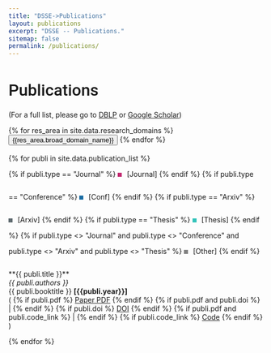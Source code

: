 ```yaml
---
title: "DSSE->Publications"
layout: publications 
excerpt: "DSSE -- Publications."
sitemap: false 
permalink: /publications/
---
```



<h1 style="font-family: 'Roboto', sans-serif; font-weight: 500; font-size: 32px;">Publications</h1>

(For a full list, please go to <a href="https://dblp.uni-trier.de/pid/33/8657.html" target="_blank">DBLP</a>
or <a href="https://scholar.google.com/citations?hl=en&user=G88J0-EAAAAJ&view_op=list_works&sortby=pubdate" target="_blank">Google Scholar</a>)

<div class="row" style="margin-bottom: 0">
<div id="filterByYear" class="filters">
<!-- year button will be added dynamically-->
</div>
</div>

<div class="row">
<div id="filterByDomain" class="filters">
<!-- research domains will be added dynamically-->
{% for res_area in site.data.research_domains %}<button class="btn  filterBtn " id="{{res_area.domain_id}}">{{res_area.broad_domain_name}}</button>
{% endfor %}
</div>
</div>

<br>
<div id="publications_space">
{% for publi in site.data.publication_list %}
<div class="papers {{ publi.year }} {{ publi.domain_id }}">
<div class="col-sm-1" style="padding:0px">
  {% if publi.type == "Journal" %} 
  <div class="box" style="background-color: #C32B72;"></div>
  <p style="display:inline-block;">[Journal] </p>
  {% endif %}
  {% if publi.type == "Conference" %} 
  <div class="box" style="background-color: #196CA3;"></div>
  <p style="display:inline-block;">[Conf] </p>
  {% endif %}
  {% if publi.type == "Arxiv" %} 
  <div class="box" style="background-color: #606B70;"></div>
  <p style="display:inline-block;">[Arxiv] </p>
  {% endif %}
  {% if publi.type == "Thesis" %} 
  <div class="box" style="background-color: #33C3BA;"></div>
  <p style="display:inline-block;">[Thesis] </p>
  {% endif %}
  {% if publi.type <> "Journal" and publi.type <> "Conference" and publi.type <> "Arxiv" and publi.type <> "Thesis" %} 
  <div class="box"></div>
  <p style="display:inline-block;">[Other] </p>
  {% endif %}
</div>
<div class="col-sm-11">
  <p>
  **{{ publi.title }}** <br/>
  <em>{{ publi.authors }} </em><br/>
  {{ publi.booktitle }} <b>[{{publi.year}}]</b> <br>
  ( {% if publi.pdf %} <a href="{{ publi.pdf }}" target="_blank">Paper PDF</a> {% endif %} {% if publi.pdf and publi.doi %} | {% endif %} {% if publi.doi %} <a href="{{ publi.doi }}" target="_blank">DOI</a> {% endif %} {% if publi.pdf and publi.code_link %} | {% endif %}  {% if publi.code_link %} <a href="{{ publi.code_link }}" target="_blank">Code</a> {% endif %} )
  </p>
</div>
</div>
{% endfor %}
</div>

<br><br>
<style>
.container {
  height: 200px;
  position: relative;
  border: 3px solid green;
}

.vertical-center {
  margin: 0;
  position: absolute;
  top: 50%;
  -ms-transform: translateY(-50%);
  transform: translateY(-50%);
}

.box {
  display:inline-block;
  width:8px;
  height:8px;
  background-color: grey;
  margin-right:6px;
}
</style>
<br><br>
